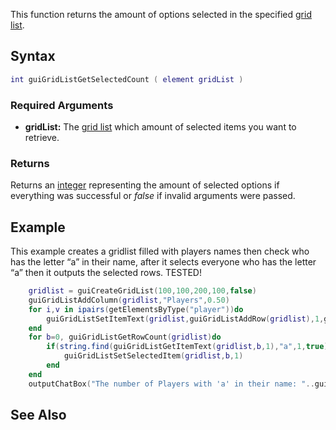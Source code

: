 This function returns the amount of options selected in the specified [grid list](/docs/Element/GUI/Gridlist.md "wikilink").

Syntax
------

``` lua
int guiGridListGetSelectedCount ( element gridList )
```

### Required Arguments

-   **gridList:** The [grid list](/docs/Element/GUI/Gridlist.md "wikilink") which amount of selected items you want to retrieve.

### Returns

Returns an [integer](/docs/int.md "wikilink") representing the amount of selected options if everything was successful or *false* if invalid arguments were passed.

Example
-------

This example creates a gridlist filled with players names then check who has the letter “a” in their name, after it selects everyone who has the letter “a” then it outputs the selected rows. TESTED!

``` lua
    gridlist = guiCreateGridList(100,100,200,100,false)
    guiGridListAddColumn(gridlist,"Players",0.50)
    for i,v in ipairs(getElementsByType("player"))do
        guiGridListSetItemText(gridlist,guiGridListAddRow(gridlist),1,getPlayerName(v),false,false)
    end
    for b=0, guiGridListGetRowCount(gridlist)do
        if(string.find(guiGridListGetItemText(gridlist,b,1),"a",1,true))then
            guiGridListSetSelectedItem(gridlist,b,1)
        end
    end
    outputChatBox("The number of Players with 'a' in their name: "..guiGridListGetSelectedCount(gridlist)..".")
```

See Also
--------
